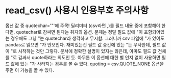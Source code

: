 # read_csv() 사용시 인용부호 주의사항

옵션 값 중 quotechar='"'에 주목!
딜리미터 (csv라면 ,)를 필드 내용 중에 포함해야 한다면, quotechar로 감싸면 된다는 취지의 옵션.
문제는 정말 필드 값에 "이 포함되어있는 경우에도 그냥 "는 quotechar라 생각하고 무시함.
그러니까 csv 파일에 "가 있어도 pandas로 읽으면 "가 안보인다.
재미있는건 필드 값 중간에 있는 "는 무사한데, 필드 값이 "로 시작하는 것만 그렇다.
문서에 정확한 설명이 있지는 않은데, 아마도 필드 값 전체를 "로 감싸서 quote하라는 의도인 듯.
아무튼 이 옵션에 대한 별 인지 없이 사용하면 필드 값에 있는 "가 사라지는 경우를 볼 수 있다.
quoting = csv.QUOTE_NONE 옵션을 주면 이 기능을 끌 수 있다.
